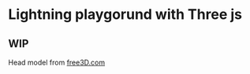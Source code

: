 # Lightning playgorund with Three js

## WIP

Head model from [free3D.com](https://free3d.com/3d-model/femalehead-v4--971578.html)
